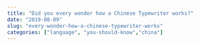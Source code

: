 ```yaml
---
title: "Did you every wonder how a Chinese Typewriter works?"
date: "2019-08-09"
slug: "every-wonder-how-a-chinese-typewriter-works"
categories: ["language", "you-should-know","china"]
---
```



